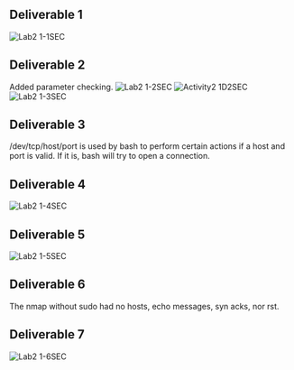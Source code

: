 ## Deliverable 1
![Lab2 1-1SEC](https://user-images.githubusercontent.com/48226669/152396027-fd2e426e-ada5-4f20-ab10-f943a38ef846.PNG)

## Deliverable 2
Added parameter checking.
![Lab2 1-2SEC](https://user-images.githubusercontent.com/48226669/152396416-fbab5c8b-7a72-468b-b49d-2082c47989e2.PNG)
![Activity2 1D2SEC](https://user-images.githubusercontent.com/48226669/152397544-2c5b7c59-a903-4bbc-81af-92a91cf31fb2.PNG)
![Lab2 1-3SEC](https://user-images.githubusercontent.com/48226669/152396662-75cffee4-fefc-4108-88c2-979917b82bea.PNG)


## Deliverable 3
/dev/tcp/host/port is used by bash to perform certain actions if a host and port is valid. If it is, bash will try to open a connection.

## Deliverable 4
![Lab2 1-4SEC](https://user-images.githubusercontent.com/48226669/152398329-bed38888-cc25-4eca-9a6a-ebc724515cac.PNG)

## Deliverable 5
![Lab2 1-5SEC](https://user-images.githubusercontent.com/48226669/152398377-30160c0e-15b2-499f-a703-0719fa67df8f.PNG)

## Deliverable 6
The nmap without sudo had no hosts, echo messages, syn acks, nor rst.

## Deliverable 7
![Lab2 1-6SEC](https://user-images.githubusercontent.com/48226669/152398953-0350ee1e-918d-46de-ad41-8eb0085a6292.PNG)
